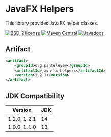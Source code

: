 # JavaFX Helpers

This library provides JavaFX helper classes.

[![BSD-2 license](https://img.shields.io/badge/License-BSD--2-informational.svg)](LICENSE)
[![Maven Central](https://maven-badges.herokuapp.com/maven-central/org.panteleyev/java-fx-helpers/badge.svg)](https://maven-badges.herokuapp.com/maven-central/org.panteleyev/java-fx-helpers/)
[![Javadocs](http://www.javadoc.io/badge/org.panteleyev/java-fx-helpers.svg)](http://www.javadoc.io/doc/org.panteleyev/java-fx-helpers)


## Artifact

```xml
<artifact>
    <groupId>org.panteleyev</groupId>
    <artifactId>java-fx-helpers</artifactId>
    <version>1.2.1</version>
</artifact>
```

## JDK Compatibility

| Version | JDK |
|---|---|
|1.2.0, 1.2.1|14|
|1.0.0, 1.1.0|13|